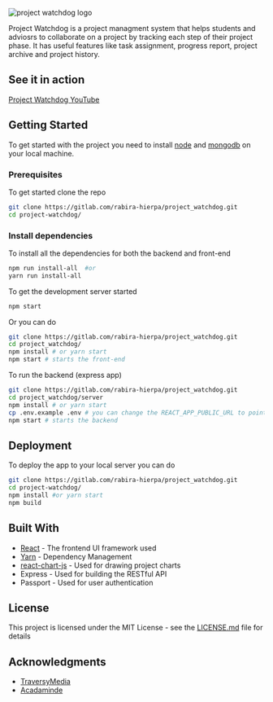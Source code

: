 ![project watchdog logo](./public/img/readme_banner.jpg)

Project Watchdog is a project managment system that helps students and adviosrs to collaborate on a project by tracking each step of their project phase. It has useful features like task assignment, progress report, project archive and project history.

## See it in action 
[Project Watchdog YouTube](https://www.youtube.com/watch?v=N5oyiKK3oA4)

## Getting Started

To get started with the project you need to install [node](https://nodejs.org/en/) and [mongodb](https://www.mongodb.com/download-center?) on your local machine.

### Prerequisites

To get started clone the repo

```bash
git clone https://gitlab.com/rabira-hierpa/project_watchdog.git
cd project-watchdog/
```

### Install dependencies

To install all the dependencies for both the backend and front-end

```bash
npm run install-all  #or
yarn run install-all
```

To get the development server started

```bash
npm start
```

Or you can do

```bash
git clone https://gitlab.com/rabira-hierpa/project_watchdog.git
cd project_watchdog/
npm install # or yarn start
npm start # starts the front-end 
```

To run the backend (express app)

```bash
git clone https://gitlab.com/rabira-hierpa/project_watchdog.git
cd project_watchdog/server
npm install # or yarn start
cp .env.example .env # you can change the REACT_APP_PUBLIC_URL to point to the port your backend is running 
npm start # starts the backend
```

## Deployment

To deploy the app to your local server you can do

```bash
git clone https://gitlab.com/rabira-hierpa/project_watchdog.git
cd project-watchdog/
npm install #or yarn start
npm build
```

## Built With

* [React](https://reactjs.org/) - The frontend UI framework used
* [Yarn](https://yarnpkg.com/en/) - Dependency Management
* [react-chart-js](https://github.com/jerairrest/react-chartjs-2) - Used for drawing project charts
* Express - Used for building the RESTful API
* Passport - Used for user authentication

## License

This project is licensed under the MIT License - see the [LICENSE.md](LICENSE.md) file for details

## Acknowledgments

* [TraversyMedia](http://twitter.com/traversymedia)
* [Acadaminde](https://www.youtube.com/channel/UCSJbGtTlrDami-tDGPUV9-w)
